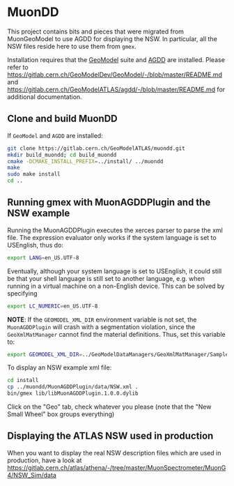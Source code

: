 # MuonDD

This project contains bits and pieces that were migrated from MuonGeoModel to use AGDD for displaying the NSW. 
In particular, all the NSW files reside here to use them from `gmex`. 

Installation requires that the [GeoModel](https://gitlab.cern.ch/GeoModelDev/GeoModel) suite and [AGDD](https://gitlab.cern.ch/GeoModelATLAS/agdd) are installed. Please refer to https://gitlab.cern.ch/GeoModelDev/GeoModel/-/blob/master/README.md and https://gitlab.cern.ch/GeoModelATLAS/agdd/-/blob/master/README.md for additional documentation.

## Clone and build MuonDD

If `GeoModel` and `AGDD` are installed:

```bash
git clone https://gitlab.cern.ch/GeoModelATLAS/muondd.git
mkdir build_muondd; cd build_muondd
cmake -DCMAKE_INSTALL_PREFIX=../install/ ../muondd
make
sudo make install
cd ..
```

## Running gmex with MuonAGDDPlugin and the NSW example

Running the MuonAGDDPlugin executes the xerces parser to parse the xml file. The expression evaluator only works if the system language is set to USEnglish, thus do:
```bash
export LANG=en_US.UTF-8
```
Eventually, although your system language is set to USEnglish, it could still be that your shell language is still set to another language, e.g. when running in a virtual machine on a non-English device. This can be solved by specifying
```bash
export LC_NUMERIC=en_US.UTF-8
```

**NOTE**: If the `GEOMODEL_XML_DIR` environment variable is not set, the `MuonAGDDPlugin` will crash with a segmentation violation, since the `GeoXmlMatManager` cannot find the material definitions. Thus, set this variable to:
```bash
export GEOMODEL_XML_DIR=../GeoModelDataManagers/GeoXmlMatManager/SampleInput/
```

To display an NSW example xml file:
```bash
cd install
cp ../muondd/MuonAGDDPlugin/data/NSW.xml .
bin/gmex lib/libMuonAGDDPlugin.1.0.0.dylib
```

Click on the "Geo" tab, check whatever you please (note that the "New Small Wheel" box groups everything)

## Displaying the ATLAS NSW used in production

When you want to display the real NSW description files which are used in production, have a look at https://gitlab.cern.ch/atlas/athena/-/tree/master/MuonSpectrometer/MuonG4/NSW_Sim/data




